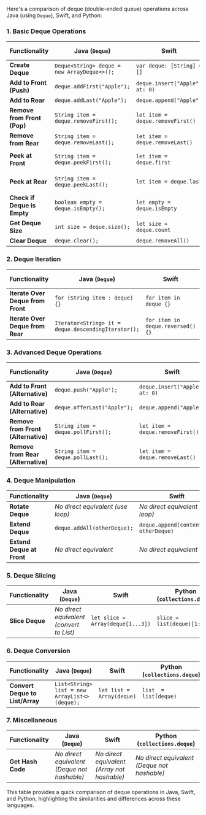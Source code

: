 Here's a comparison of deque (double-ended queue) operations across Java (using `Deque`), Swift, and Python:

### 1. **Basic Deque Operations**

| **Functionality**                  | **Java (`Deque`)**                        | **Swift**                                   | **Python (`collections.deque`)** |
|------------------------------------|-------------------------------------------|---------------------------------------------|----------------------------------|
| **Create Deque**                   | `Deque<String> deque = new ArrayDeque<>();` | `var deque: [String] = []`                 | `from collections import deque; deque = deque()` |
| **Add to Front (Push)**            | `deque.addFirst("Apple");`                | `deque.insert("Apple", at: 0)`              | `deque.appendleft("Apple")`      |
| **Add to Rear**                    | `deque.addLast("Apple");`                 | `deque.append("Apple")`                     | `deque.append("Apple")`          |
| **Remove from Front (Pop)**        | `String item = deque.removeFirst();`      | `let item = deque.removeFirst()`            | `item = deque.popleft()`         |
| **Remove from Rear**               | `String item = deque.removeLast();`       | `let item = deque.removeLast()`             | `item = deque.pop()`             |
| **Peek at Front**                  | `String item = deque.peekFirst();`        | `let item = deque.first`                    | `item = deque[0]` or `item = deque[0] if deque else None` |
| **Peek at Rear**                   | `String item = deque.peekLast();`         | `let item = deque.last`                     | `item = deque[-1]` or `item = deque[-1] if deque else None` |
| **Check if Deque is Empty**        | `boolean empty = deque.isEmpty();`        | `let empty = deque.isEmpty`                 | `empty = not deque`              |
| **Get Deque Size**                 | `int size = deque.size();`                | `let size = deque.count`                    | `size = len(deque)`              |
| **Clear Deque**                    | `deque.clear();`                          | `deque.removeAll()`                         | `deque.clear()`                  |

### 2. **Deque Iteration**

| **Functionality**                  | **Java (`Deque`)**                        | **Swift**                                   | **Python (`collections.deque`)** |
|------------------------------------|-------------------------------------------|---------------------------------------------|----------------------------------|
| **Iterate Over Deque from Front**  | `for (String item : deque) {}`            | `for item in deque {}`                      | `for item in deque:`             |
| **Iterate Over Deque from Rear**   | `Iterator<String> it = deque.descendingIterator();` | `for item in deque.reversed() {}`         | `for item in reversed(deque):`   |

### 3. **Advanced Deque Operations**

| **Functionality**                  | **Java (`Deque`)**                        | **Swift**                                   | **Python (`collections.deque`)** |
|------------------------------------|-------------------------------------------|---------------------------------------------|----------------------------------|
| **Add to Front (Alternative)**     | `deque.push("Apple");`                    | `deque.insert("Apple", at: 0)`              | `deque.appendleft("Apple")`      |
| **Add to Rear (Alternative)**      | `deque.offerLast("Apple");`               | `deque.append("Apple")`                     | `deque.append("Apple")`          |
| **Remove from Front (Alternative)**| `String item = deque.pollFirst();`        | `let item = deque.removeFirst()`            | `item = deque.popleft()`         |
| **Remove from Rear (Alternative)** | `String item = deque.pollLast();`         | `let item = deque.removeLast()`             | `item = deque.pop()`             |

### 4. **Deque Manipulation**

| **Functionality**                  | **Java (`Deque`)**                        | **Swift**                                   | **Python (`collections.deque`)** |
|------------------------------------|-------------------------------------------|---------------------------------------------|----------------------------------|
| **Rotate Deque**                   | *No direct equivalent (use loop)*         | *No direct equivalent (use loop)*           | `deque.rotate(1)` (right), `deque.rotate(-1)` (left) |
| **Extend Deque**                   | `deque.addAll(otherDeque);`               | `deque.append(contentsOf: otherDeque)`      | `deque.extend(otherDeque)`       |
| **Extend Deque at Front**          | *No direct equivalent*                    | *No direct equivalent*                      | `deque.extendleft(otherDeque)`   |

### 5. **Deque Slicing**

| **Functionality**                  | **Java (`Deque`)**                        | **Swift**                                   | **Python (`collections.deque`)** |
|------------------------------------|-------------------------------------------|---------------------------------------------|----------------------------------|
| **Slice Deque**                    | *No direct equivalent (convert to List)*  | `let slice = Array(deque[1...3])`           | `slice = list(deque)[1:4]`       |

### 6. **Deque Conversion**

| **Functionality**                  | **Java (`Deque`)**                        | **Swift**                                   | **Python (`collections.deque`)** |
|------------------------------------|-------------------------------------------|---------------------------------------------|----------------------------------|
| **Convert Deque to List/Array**    | `List<String> list = new ArrayList<>(deque);` | `let list = Array(deque)`                | `list_ = list(deque)`            |

### 7. **Miscellaneous**

| **Functionality**                  | **Java (`Deque`)**                        | **Swift**                                   | **Python (`collections.deque`)** |
|------------------------------------|-------------------------------------------|---------------------------------------------|----------------------------------|
| **Get Hash Code**                  | *No direct equivalent (Deque not hashable)* | *No direct equivalent (Array not hashable)* | *No direct equivalent (Deque not hashable)* |

This table provides a quick comparison of deque operations in Java, Swift, and Python, highlighting the similarities and differences across these languages.
